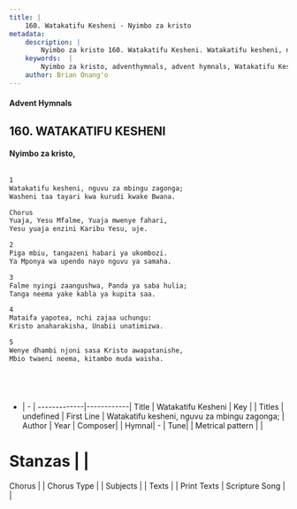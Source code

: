 ```yaml
---
title: |
    160. Watakatifu Kesheni - Nyimbo za kristo
metadata:
    description: |
        Nyimbo za kristo 160. Watakatifu Kesheni. Watakatifu kesheni, nguvu za mbingu zagonga;  Washeni taa tayari kwa kurudi kwake Bwana.  Chorus Yuaja, Yesu Mfalme, Yuaja mwenye fahari,  Yesu yuaja enzini Karibu Yesu, uje.  
    keywords:  |
        Nyimbo za kristo, adventhymnals, advent hymnals, Watakatifu Kesheni, Watakatifu kesheni, nguvu za mbingu zagonga; . 
    author: Brian Onang'o
---
```


#### Advent Hymnals
## 160. WATAKATIFU KESHENI
####  Nyimbo za kristo,

```txt

1
Watakatifu kesheni, nguvu za mbingu zagonga; 
Washeni taa tayari kwa kurudi kwake Bwana.

Chorus
Yuaja, Yesu Mfalme, Yuaja mwenye fahari, 
Yesu yuaja enzini Karibu Yesu, uje.

2
Piga mbiu, tangazeni habari ya ukombozi. 
Ya Mponya wa upendo nayo nguvu ya samaha.

3
Falme nyingi zaangushwa, Panda ya saba hulia; 
Tanga neema yake kabla ya kupita saa.

4
Mataifa yapotea, nchi zajaa uchungu: 
Kristo anaharakisha, Unabii unatimizwa.

5
Wenye dhambi njoni sasa Kristo awapatanishe, 
Mbio twaeni neema, kitambo muda waisha.






```

- |   -  |
-------------|------------|
Title | Watakatifu Kesheni |
Key |  |
Titles | undefined |
First Line | Watakatifu kesheni, nguvu za mbingu zagonga;  |
Author | 
Year | 
Composer| |
Hymnal|  - |
Tune|  |
Metrical pattern | |
# Stanzas |  |
Chorus |  |
Chorus Type |  |
Subjects | |
Texts |  |
Print Texts | 
Scripture Song |  |
    
